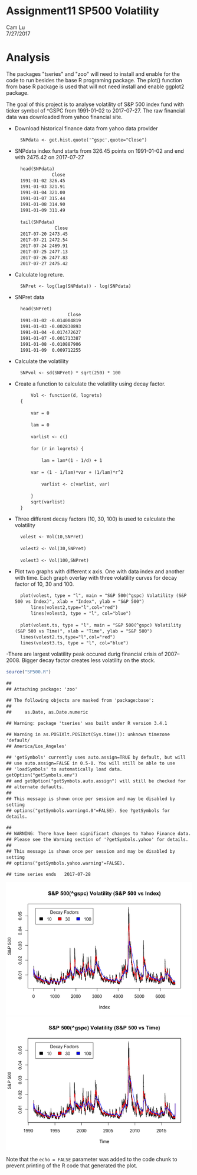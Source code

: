# Assignment11 SP500 Volatility
Cam Lu  
7/27/2017  


# Analysis 
The packages "tseries" and "zoo" will need to install and enable for the code to run besides the base R programing package. The plot() function from base R package is used that will not need install and enable ggplot2 package.

The goal of this project is to analyse volatility of S&P 500 index fund with ticker symbol of ^GSPC from 1991-01-02 to 2017-07-27. The raw financial data was downloaded from yahoo financial site.


- Download historical finance data from yahoo data provider

		SNPdata <- get.hist.quote('^gspc',quote="Close")

- SNPdata index fund starts from 326.45 points on 1991-01-02 and end with 2475.42 on 2017-07-27
		
		head(SNPdata)
		            Close
		1991-01-02 326.45
		1991-01-03 321.91
		1991-01-04 321.00
		1991-01-07 315.44
		1991-01-08 314.90
		1991-01-09 311.49
		
		tail(SNPdata)
		             Close
		2017-07-20 2473.45
		2017-07-21 2472.54
		2017-07-24 2469.91
		2017-07-25 2477.13
		2017-07-26 2477.83
		2017-07-27 2475.42

- Calculate log reture.
		
		SNPret <- log(lag(SNPdata)) - log(SNPdata)

- SNPret data
		
		head(SNPret)
		                  Close
		1991-01-02 -0.014004819
		1991-01-03 -0.002830893
		1991-01-04 -0.017472627
		1991-01-07 -0.001713387
		1991-01-08 -0.010887906
		1991-01-09  0.009712255
		
- Calculate the volatility

		SNPvol <- sd(SNPret) * sqrt(250) * 100
		
- Create a function to calculate the volatility using decay factor.
		
			Vol <- function(d, logrets)
		{
		
			var = 0
		
			lam = 0
		
			varlist <- c()
		
			for (r in logrets) {
		
				lam = lam*(1 - 1/d) + 1
			
			var = (1 - 1/lam)*var + (1/lam)*r^2
		
				varlist <- c(varlist, var)
		
			}
			sqrt(varlist)
		}
		
		
- Three different decay factors (10, 30, 100) is used to calculate the volatility

		volest <- Vol(10,SNPret)
		
		volest2 <- Vol(30,SNPret)
		
		volest3 <- Vol(100,SNPret)
	
- Plot two graphs with different x axis. One with data index and another with time. Each graph overlay with three volatility curves for decay factor of 10, 30 and 100.

		plot(volest, type = "l", main = "S&P 500(^gspc) Volatility (S&P 500 vs Index)", xlab = "Index", ylab = "S&P 500")
			lines(volest2,type="l",col="red")
			lines(volest3, type = "l", col="blue")
			
		plot(volest.ts, type = "l", main = "S&P 500(^gspc) Volatility (S&P 500 vs Time)", xlab = "Time", ylab = "S&P 500")
		lines(volest2.ts,type="l",col="red")
		lines(volest3.ts, type = "l", col="blue")
		
-There are largest volatility peak occured durig financial crisis of 2007–2008. Bigger decay factor creates less volatility on the stock.		
			






```r
source("SP500.R")
```

```
## 
## Attaching package: 'zoo'
```

```
## The following objects are masked from 'package:base':
## 
##     as.Date, as.Date.numeric
```

```
## Warning: package 'tseries' was built under R version 3.4.1
```

```
## Warning in as.POSIXlt.POSIXct(Sys.time()): unknown timezone 'default/
## America/Los_Angeles'
```

```
## 'getSymbols' currently uses auto.assign=TRUE by default, but will
## use auto.assign=FALSE in 0.5-0. You will still be able to use
## 'loadSymbols' to automatically load data. getOption("getSymbols.env")
## and getOption("getSymbols.auto.assign") will still be checked for
## alternate defaults.
## 
## This message is shown once per session and may be disabled by setting 
## options("getSymbols.warning4.0"=FALSE). See ?getSymbols for details.
```

```
## 
## WARNING: There have been significant changes to Yahoo Finance data.
## Please see the Warning section of '?getSymbols.yahoo' for details.
## 
## This message is shown once per session and may be disabled by setting
## options("getSymbols.yahoo.warning"=FALSE).
```

```
## time series ends   2017-07-28
```

![](Assignment11_files/figure-html/SP500-1.png)<!-- -->![](Assignment11_files/figure-html/SP500-2.png)<!-- -->


Note that the `echo = FALSE` parameter was added to the code chunk to prevent printing of the R code that generated the plot.
